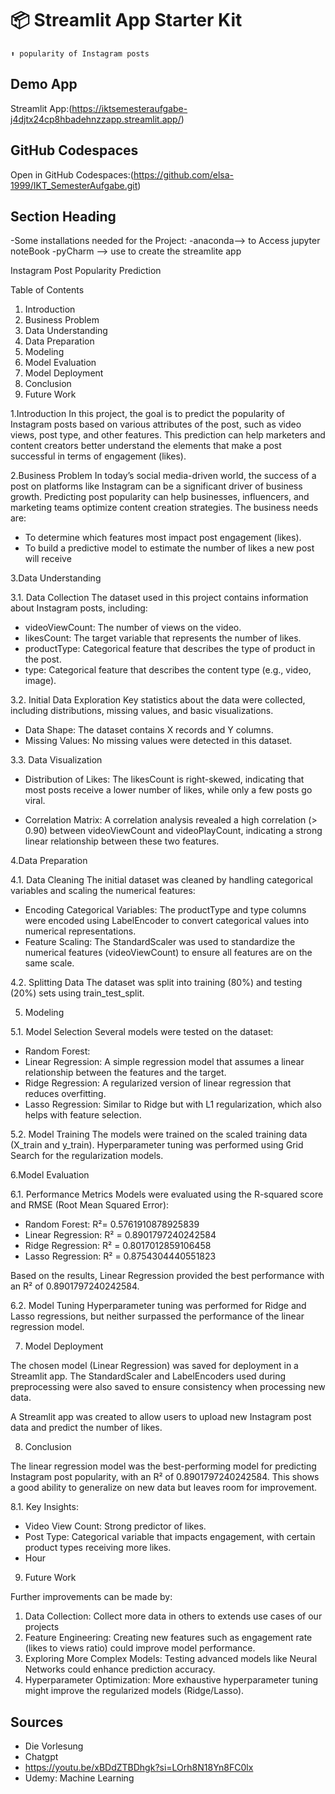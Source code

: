 # 📦 Streamlit App Starter Kit 
```
⬆️ popularity of Instagram posts
```
## Demo App

Streamlit App:(https://iktsemesteraufgabe-j4djtx24cp8hbadehnzzapp.streamlit.app/)

## GitHub Codespaces

Open in GitHub Codespaces:(https://github.com/elsa-1999/IKT_SemesterAufgabe.git)

## Section Heading

-Some installations needed for the Project:
-anaconda--> to Access jupyter noteBook
-pyCharm --> use to create the streamlite app


Instagram Post Popularity Prediction

Table of Contents
1. Introduction
2. Business Problem
3. Data Understanding
4. Data Preparation
5. Modeling
6. Model Evaluation
7. Model Deployment
8. Conclusion
9. Future Work


1.Introduction
In this project, the goal is to predict the popularity of Instagram posts based on various attributes of the post, 
such as video views, post type, and other features. This prediction can help marketers and content creators better 
understand the elements that make a post successful in terms of engagement (likes).

2.Business Problem
In today’s social media-driven world, the success of a post on platforms like Instagram can be a significant driver of 
business growth. Predicting post popularity can help businesses, influencers, and marketing teams optimize content 
creation strategies. The business needs are:
- To determine which features most impact post engagement (likes).
- To build a predictive model to estimate the number of likes a new post will receive


3.Data Understanding

3.1. Data Collection
The dataset used in this project contains information about Instagram posts, including:
- videoViewCount: The number of views on the video.
- likesCount: The target variable that represents the number of likes.
- productType: Categorical feature that describes the type of product in the post.
- type: Categorical feature that describes the content type (e.g., video, image).

3.2. Initial Data Exploration
Key statistics about the data were collected, including distributions, missing values, and basic visualizations.

- Data Shape: The dataset contains X records and Y columns.
- Missing Values: No missing values were detected in this dataset.

3.3. Data Visualization

- Distribution of Likes: The likesCount is right-skewed, indicating that most posts receive a lower number of likes, while only a few posts go viral.
  
- Correlation Matrix:
  A correlation analysis revealed a high correlation (> 0.90) between videoViewCount and videoPlayCount, indicating a strong linear relationship between these two features.
  
  
4.Data Preparation

4.1. Data Cleaning
The initial dataset was cleaned by handling categorical variables and scaling the numerical features:
- Encoding Categorical Variables: The productType and type columns were encoded using LabelEncoder to convert categorical values into numerical representations.
- Feature Scaling: The StandardScaler was used to standardize the numerical features (videoViewCount) to ensure all features are on the same scale.

4.2. Splitting Data
The dataset was split into training (80%) and testing (20%) sets using train_test_split.


5. Modeling

5.1. Model Selection
Several models were tested on the dataset:
- Random Forest:
- Linear Regression: A simple regression model that assumes a linear relationship between the features and the target.
- Ridge Regression: A regularized version of linear regression that reduces overfitting.
- Lasso Regression: Similar to Ridge but with L1 regularization, which also helps with feature selection.

5.2. Model Training
The models were trained on the scaled training data (X_train and y_train). 
Hyperparameter tuning was performed using Grid Search for the regularization models.


6.Model Evaluation

6.1. Performance Metrics
Models were evaluated using the R-squared score and RMSE (Root Mean Squared Error):
- Random Forest: R²= 0.5761910878925839
- Linear Regression: R² = 0.8901797240242584
- Ridge Regression: R² = 0.8017012859106458 
- Lasso Regression: R² = 0.8754304440551823

Based on the results, Linear Regression provided the best performance with an R² of 0.8901797240242584.

6.2. Model Tuning
Hyperparameter tuning was performed for Ridge and Lasso regressions, but neither surpassed the performance of the 
linear regression model.


7. Model Deployment

The chosen model (Linear Regression) was saved for deployment in a Streamlit app. The StandardScaler and LabelEncoders used during preprocessing 
were also saved to ensure consistency when processing new data.

A Streamlit app was created to allow users to upload new Instagram post data and predict the number of likes.


8. Conclusion

The linear regression model was the best-performing model for predicting Instagram post popularity, with an R² of 0.8901797240242584. This shows a good ability to generalize on new data but leaves room for improvement.

8.1. Key Insights:
- Video View Count: Strong predictor of likes.
- Post Type: Categorical variable that impacts engagement, with certain product types receiving more likes.
- Hour 


9. Future Work

Further improvements can be made by:
1. Data Collection: Collect more data in others to extends use cases of our projects
1. Feature Engineering: Creating new features such as engagement rate (likes to views ratio) could improve model performance.
2. Exploring More Complex Models: Testing advanced models like Neural Networks could enhance prediction accuracy.
3. Hyperparameter Optimization: More exhaustive hyperparameter tuning might improve the regularized models (Ridge/Lasso).


## Sources

- Die Vorlesung
- Chatgpt
- https://youtu.be/xBDdZTBDhgk?si=LOrh8N18Yn8FC0lx
- Udemy: Machine Learning
